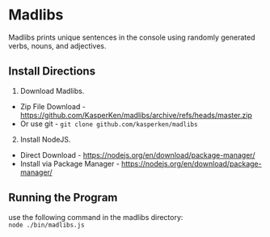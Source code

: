 # Madlibs
Madlibs prints unique sentences in the console using randomly generated verbs, nouns, and adjectives.

## Install Directions
1. Download Madlibs.
* Zip File Download - https://github.com/KasperKen/madlibs/archive/refs/heads/master.zip
* Or use git - `git clone github.com/kasperken/madlibs`
2. Install NodeJS.
* Direct Download - https://nodejs.org/en/download/package-manager/ 
* Install via Package Manager - https://nodejs.org/en/download/package-manager/

## Running the Program
use the following command in the madlibs directory:  
`node ./bin/madlibs.js`
